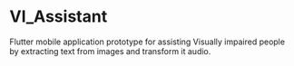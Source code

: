 # VI_Assistant
Flutter mobile application prototype for assisting Visually impaired  people by extracting text from images and transform it audio.
